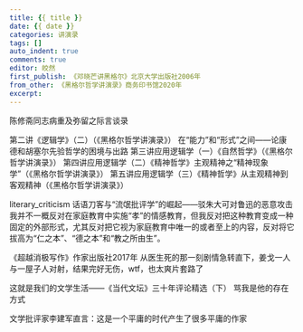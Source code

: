 ```yaml
---
title: {{ title }}
date: {{ date }}
categories: 讲演录
tags: []
auto_indent: true
comments: true
editor: 皎然
first_publish: 《邓晓芒讲黑格尔》北京大学出版社2006年
from_other: 《黑格尔哲学讲演录》商务印书馆2020年
excerpt:
---
```

陈修斋同志病重及弥留之际言谈录

第二讲《逻辑学》（二）（《黑格尔哲学讲演录》）
在“能力”和“形式”之间——论康德和胡塞尔先验哲学的困境与出路
第三讲应用逻辑学（一）《自然哲学》（《黑格尔哲学讲演录》）
第四讲应用逻辑学（二）《精神哲学》主观精神之“精神现象学”（《黑格尔哲学讲演录》）
第五讲应用逻辑学（三）《精神哲学》从主观精神到客观精神（《黑格尔哲学讲演录》）

literary_criticism
话语刀客与“流氓批评学”的崛起——驳朱大可对鲁迅的恶意攻击
我并不一概反对在家庭教育中实施“孝”的情感教育，但我反对把这种教育变成一种固定的外部形式，尤其反对把它视为家庭教育中唯一的或者至上的内容，反对将它拔高为“仁之本”、“德之本”和“教之所由生”。

《超越消极写作》作家出版社2017年
从医生死的那一刻剧情急转直下，姜戈一人与一屋子人对射，结果完好无伤，wtf，也太爽片套路了

这就是我们的文学生活——《当代文坛》三十年评论精选（下）
骂我是他的存在方式

文学批评家李建军直言：这是一个平庸的时代产生了很多平庸的作家
